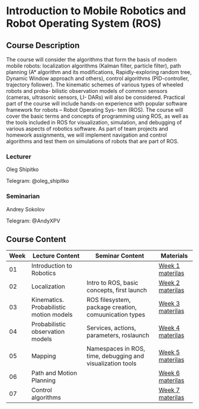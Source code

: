 # Introduction to Mobile Robotics and Robot Operating System (ROS)

## Course Description
The course will consider the algorithms that form the basis of modern mobile robots: localization algorithms (Kalman filter, particle filter), path planning (A* algorithm and its modifications, Rapidly-exploring random tree, Dynamic Window approach and others), control algorithms (PID-controller, trajectory follower). The kinematic schemes of various types of wheeled robots and proba- bilistic observation models of common sensors (cameras, ultrasonic sensors, LI- DARs) will also be considered. Practical part of the course will include hands-on experience with popular software framework for robots – Robot Operating Sys- tem (ROS). The course will cover the basic terms and concepts of programming using ROS, as well as the tools included in ROS for visualization, simulation, and debugging of various aspects of robotics software. As part of team projects and homework assignments, we will implement navigation and control algorithms and test them on simulations of robots that are part of ROS.

### Lecturer 
Oleg Shipitko

Telegram: @oleg_shipitko

### Seminarian
Andrey Sokolov

Telegram: @AndyXPV

## Course Content
| Week | Lecture Content | Seminar Content | Materials |
| --- | --- | --- | --- |
|01|Introduction to Robotics|  | [Week 1 materilas](https://github.com/girafe-ai/msai-robotics/tree/master/week01_introduction) |
|02|Localization| Intro to ROS, basic concepts, first launch | [Week 2 materilas](https://github.com/girafe-ai/msai-robotics/tree/master/week02_localization) |
|03|Kinematics. Probabilistic motion models| ROS filesystem, package creation, comuunication types | [Week 3 materilas](https://github.com/girafe-ai/msai-robotics/tree/master/week03_motion_models) |
|04|Probabilistic observation models| Services, actions, parameters, roslaunch | [Week 4 materilas](https://github.com/girafe-ai/msai-robotics/tree/master/week04_observation_models) | 
|05|Mapping| Namespaces in ROS, time, debugging and visualization tools | [Week 5 materilas](https://github.com/girafe-ai/msai-robotics/tree/master/week05_mapping) |
|06|Path and Motion Planning|| [Week 6 materilas](https://github.com/girafe-ai/msai-robotics/tree/master/week06_path_planning) |
|07|Control algorithms|| [Week 7 materilas](https://github.com/girafe-ai/msai-robotics/tree/master/week07_control_algorithms) |

